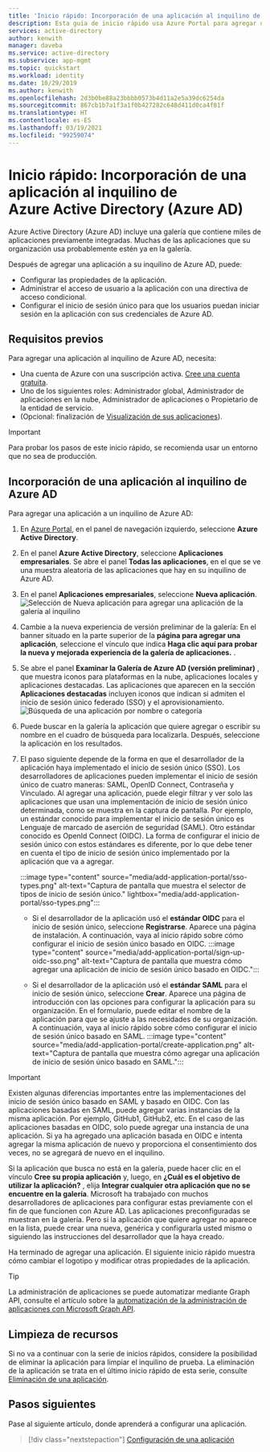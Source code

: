 ```yaml
---
title: 'Inicio rápido: Incorporación de una aplicación al inquilino de Azure Active Directory (Azure AD)'
description: Esta guía de inicio rápido usa Azure Portal para agregar una aplicación de la galería a su inquilino de Azure Active Directory (Azure AD).
services: active-directory
author: kenwith
manager: daveba
ms.service: active-directory
ms.subservice: app-mgmt
ms.topic: quickstart
ms.workload: identity
ms.date: 10/29/2019
ms.author: kenwith
ms.openlocfilehash: 2d3b0be88a23bbbb0573b4d11a2e5a39dc6254da
ms.sourcegitcommit: 867cb1b7a1f3a1f0b427282c648d411d0ca4f81f
ms.translationtype: HT
ms.contentlocale: es-ES
ms.lasthandoff: 03/19/2021
ms.locfileid: "99259074"
---
```

# <a name="quickstart-add-an-application-to-your-azure-active-directory-azure-ad-tenant"></a>Inicio rápido: Incorporación de una aplicación al inquilino de Azure Active Directory (Azure AD)

Azure Active Directory (Azure AD) incluye una galería que contiene miles de aplicaciones previamente integradas. Muchas de las aplicaciones que su organización usa probablemente estén ya en la galería.

Después de agregar una aplicación a su inquilino de Azure AD, puede:

- Configurar las propiedades de la aplicación.
- Administrar el acceso de usuario a la aplicación con una directiva de acceso condicional.
- Configurar el inicio de sesión único para que los usuarios puedan iniciar sesión en la aplicación con sus credenciales de Azure AD.

## <a name="prerequisites"></a>Requisitos previos

Para agregar una aplicación al inquilino de Azure AD, necesita:

- Una cuenta de Azure con una suscripción activa. [Cree una cuenta gratuita](https://azure.microsoft.com/free/?WT.mc_id=A261C142F).
- Uno de los siguientes roles: Administrador global, Administrador de aplicaciones en la nube, Administrador de aplicaciones o Propietario de la entidad de servicio.
- (Opcional: finalización de [Visualización de sus aplicaciones](view-applications-portal.md)).

>[!IMPORTANT]
>Para probar los pasos de este inicio rápido, se recomienda usar un entorno que no sea de producción.

## <a name="add-an-app-to-your-azure-ad-tenant"></a>Incorporación de una aplicación al inquilino de Azure AD

Para agregar una aplicación a un inquilino de Azure AD:

1. En [Azure Portal](https://portal.azure.com), en el panel de navegación izquierdo, seleccione **Azure Active Directory**.
2. En el panel **Azure Active Directory**, seleccione **Aplicaciones empresariales**. Se abre el panel **Todas las aplicaciones**, en el que se ve una muestra aleatoria de las aplicaciones que hay en su inquilino de Azure AD.
3. En el panel **Aplicaciones empresariales**, seleccione **Nueva aplicación**. 
    ![Selección de Nueva aplicación para agregar una aplicación de la galería al inquilino](media/add-application-portal/new-application.png)
4. Cambie a la nueva experiencia de versión preliminar de la galería: En el banner situado en la parte superior de la **página para agregar una aplicación**, seleccione el vínculo que indica **Haga clic aquí para probar la nueva y mejorada experiencia de la galería de aplicaciones.** .
5. Se abre el panel **Examinar la Galería de Azure AD (versión preliminar)** , que muestra iconos para plataformas en la nube, aplicaciones locales y aplicaciones destacadas. Las aplicaciones que aparecen en la sección **Aplicaciones destacadas** incluyen iconos que indican si admiten el inicio de sesión único federado (SSO) y el aprovisionamiento. 
    ![Búsqueda de una aplicación por nombre o categoría](media/add-application-portal/browse-gallery.png)
6. Puede buscar en la galería la aplicación que quiere agregar o escribir su nombre en el cuadro de búsqueda para localizarla. Después, seleccione la aplicación en los resultados. 
7. El paso siguiente depende de la forma en que el desarrollador de la aplicación haya implementado el inicio de sesión único (SSO). Los desarrolladores de aplicaciones pueden implementar el inicio de sesión único de cuatro maneras: SAML, OpenID Connect, Contraseña y Vinculado. Al agregar una aplicación, puede elegir filtrar y ver solo las aplicaciones que usan una implementación de inicio de sesión único determinada, como se muestra en la captura de pantalla. Por ejemplo, un estándar conocido para implementar el inicio de sesión único es Lenguaje de marcado de aserción de seguridad (SAML). Otro estándar conocido es OpenId Connect (OIDC). La forma de configurar el inicio de sesión único con estos estándares es diferente, por lo que debe tener en cuenta el tipo de inicio de sesión único implementado por la aplicación que va a agregar.

    :::image type="content" source="media/add-application-portal/sso-types.png" alt-text="Captura de pantalla que muestra el selector de tipos de inicio de sesión único." lightbox="media/add-application-portal/sso-types.png":::

    - Si el desarrollador de la aplicación usó el **estándar OIDC** para el inicio de sesión único, seleccione **Registrarse**. Aparece una página de instalación. A continuación, vaya al inicio rápido sobre cómo configurar el inicio de sesión único basado en OIDC.
    :::image type="content" source="media/add-application-portal/sign-up-oidc-sso.png" alt-text="Captura de pantalla que muestra cómo agregar una aplicación de inicio de sesión único basado en OIDC.":::

    - Si el desarrollador de la aplicación usó el **estándar SAML** para el inicio de sesión único, seleccione **Crear**. Aparece una página de introducción con las opciones para configurar la aplicación para su organización. En el formulario, puede editar el nombre de la aplicación para que se ajuste a las necesidades de su organización. A continuación, vaya al inicio rápido sobre cómo configurar el inicio de sesión único basado en SAML.
    :::image type="content" source="media/add-application-portal/create-application.png" alt-text="Captura de pantalla que muestra cómo agregar una aplicación de inicio de sesión único basado en SAML.":::


> [!IMPORTANT]
> Existen algunas diferencias importantes entre las implementaciones del inicio de sesión único basado en SAML y basado en OIDC. Con las aplicaciones basadas en SAML, puede agregar varias instancias de la misma aplicación. Por ejemplo, GitHub1, GitHub2, etc. En el caso de las aplicaciones basadas en OIDC, solo puede agregar una instancia de una aplicación. Si ya ha agregado una aplicación basada en OIDC e intenta agregar la misma aplicación de nuevo y proporciona el consentimiento dos veces, no se agregará de nuevo en el inquilino.

Si la aplicación que busca no está en la galería, puede hacer clic en el vínculo **Cree su propia aplicación** y, luego, en **¿Cuál es el objetivo de utilizar la aplicación?** , elija **Integrar cualquier otra aplicación que no se encuentre en la galería**. Microsoft ha trabajado con muchos desarrolladores de aplicaciones para configurar estas previamente con el fin de que funcionen con Azure AD. Las aplicaciones preconfiguradas se muestran en la galería. Pero si la aplicación que quiere agregar no aparece en la lista, puede crear una nueva, genérica y configurarla usted mismo o siguiendo las instrucciones del desarrollador que la haya creado.

Ha terminado de agregar una aplicación. El siguiente inicio rápido muestra cómo cambiar el logotipo y modificar otras propiedades de la aplicación.

> [!TIP]
> La administración de aplicaciones se puede automatizar mediante Graph API, consulte el artículo sobre la [automatización de la administración de aplicaciones con Microsoft Graph API](/graph/application-saml-sso-configure-api).

## <a name="clean-up-resources"></a>Limpieza de recursos

Si no va a continuar con la serie de inicios rápidos, considere la posibilidad de eliminar la aplicación para limpiar el inquilino de prueba. La eliminación de la aplicación se trata en el último inicio rápido de esta serie, consulte [Eliminación de una aplicación](delete-application-portal.md).

## <a name="next-steps"></a>Pasos siguientes

Pase al siguiente artículo, donde aprenderá a configurar una aplicación.
> [!div class="nextstepaction"]
> [Configuración de una aplicación](add-application-portal-configure.md)